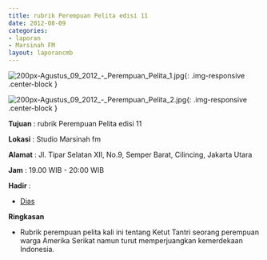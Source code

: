 ```yaml
---
title: rubrik Perempuan Pelita edisi 11
date: 2012-08-09
categories:
- laporan
- Marsinah FM
layout: laporancmb
---
```



![200px-Agustus_09_2012_-_Perempuan_Pelita_1.jpg](/uploads/200px-Agustus_09_2012_-_Perempuan_Pelita_1.jpg){: .img-responsive .center-block }

![200px-Agustus_09_2012_-_Perempuan_Pelita_2.jpg](/uploads/200px-Agustus_09_2012_-_Perempuan_Pelita_2.jpg){: .img-responsive .center-block }


**Tujuan** : rubrik Perempuan Pelita edisi 11 

**Lokasi** : Studio Marsinah fm 

**Alamat** : Jl. Tipar Selatan XII, No.9, Semper Barat, Cilincing, Jakarta Utara 

**Jam** : 19.00 WIB - 20:00 WIB 

**Hadir** :
* [Dias](http://wiki.ciptamedia.org/wiki/Dias)

**Ringkasan**  
* Rubrik perempuan pelita kali ini tentang Ketut Tantri seorang perempuan warga Amerika Serikat namun turut memperjuangkan kemerdekaan Indonesia.
